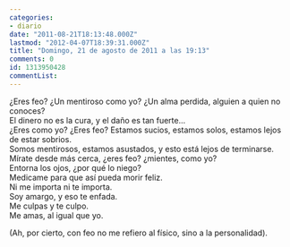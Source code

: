 ```yaml
---
categories:
- diario
date: "2011-08-21T18:13:48.000Z"
lastmod: "2012-04-07T18:39:31.000Z"
title: "Domingo, 21 de agosto de 2011 a las 19:13"
comments: 0
id: 1313950428
commentList:
---
```


¿Eres feo? ¿Un mentiroso como yo? ¿Un alma perdida, alguien a quien no conoces?  
El dinero no es la cura, y el daño es tan fuerte...  
¿Eres como yo? ¿Eres feo? Estamos sucios, estamos solos, estamos lejos de estar sobrios.  
Somos mentirosos, estamos asustados, y esto está lejos de terminarse.  
Mírate desde más cerca, ¿eres feo? ¿mientes, como yo?  
Entorna los ojos, ¿por qué lo niego?  
Medicame para que así pueda morir feliz.   
Ni me importa ni te importa.  
Soy amargo, y eso te enfada.  
Me culpas y te culpo.  
Me amas, al igual que yo.  
  
(Ah, por cierto, con feo no me refiero al físico, sino a la personalidad).
